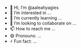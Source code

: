 - 👋 Hi, I’m @aaleahyagies
- 👀 I’m interested in ...
- 🌱 I’m currently learning ...
- 💞️ I’m looking to collaborate on ...
- 📫 How to reach me ...
- 😄 Pronouns: ...
- ⚡ Fun fact: ...

<!---
aaleahyagies/aaleahyagies is a ✨ special ✨ repository because its `README.md` (this file) appears on your GitHub profile.
You can click the Preview link to take a look at your changes.
--->
